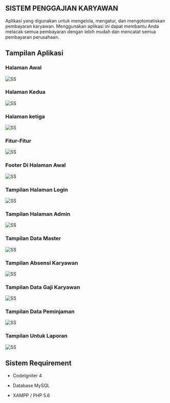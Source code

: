 ## SISTEM PENGGAJIAN KARYAWAN

Aplikasi yang digunakan untuk mengelola, mengatur, dan mengotomatiskan pembayaran karyawan. Menggunakan aplikasi ini dapat membantu Anda melacak semua pembayaran dengan lebih mudah dan mencatat semua pembayaran perusahaan.




## Tampilan Aplikasi

### Halaman Awal
![SS](https://github.com/muizfrhan/Sigaka/blob/master/SS/3.png?raw=true)

### Halaman Kedua
![SS](https://github.com/muizfrhan/Sigaka/blob/master/SS/1.png?raw=true)

### Halaman ketiga
![SS](https://github.com/muizfrhan/Sigaka/blob/master/SS/2.png?raw=true)

### Fitur-Fitur
![SS](https://github.com/muizfrhan/Sigaka/blob/master/SS/5.png?raw=true)

### Footer Di Halaman Awal
![SS](https://github.com/muizfrhan/Sigaka/blob/master/SS/4.png?raw=true)

### Tampilan Halaman Login
![SS](https://github.com/muizfrhan/Sigaka/blob/master/SS/6.png?raw=true)

### Tampilan Halaman Admin
![SS](https://github.com/muizfrhan/Sigaka/blob/master/SS/7.png?raw=true)

### Tampilan Data Master
![SS](https://github.com/muizfrhan/Sigaka/blob/master/SS/8.png?raw=true)

### Tampilan Absensi Karyawan
![SS](https://github.com/muizfrhan/Sigaka/blob/master/SS/9.png?raw=true)

### Tampilan Data Gaji Karyawan
![SS](https://github.com/muizfrhan/Sigaka/blob/master/SS/10.png?raw=true)

### Tampilan Data Peminjaman 
![SS](https://github.com/muizfrhan/Sigaka/blob/master/SS/11.png?raw=true)

### Tampilan Untuk Laporan
![SS](https://github.com/muizfrhan/Sigaka/blob/master/SS/12.png?raw=true)









## Sistem Requirement

- CodeIgniter 4
- Database MySQL

- XAMPP / PHP 5.6

